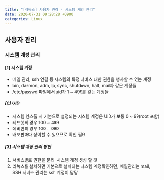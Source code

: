 ```yaml
---
title: "[리눅스] 사용자 관리 - 시스템 계정 관리"
date: 2020-07-31 09:28:28 +0900
categories: Linux
---
```


## 사용자 관리 

### 시스템 계정 관리

#### [1] 시스템 계정

- 메일 관리, ssh 연결 등 시스템의 특정 서비스 대한 권한을 행사할 수 있는 계정
- bin, daemon, adm, lp, sync, shutdown, halt, mail과 같은 계정들
- /etc/passwd 파일에서 uid가 1 ~ 499를 갖는 계정들

##### [2] UID

- 시스템 인스톨 시 기본으로 설정되는 시스템 계정은 UID가 보통 0 ~ 99(root 포함)
- 레드햇의 경우 100 ~ 499
- 데비안의 경우 100 ~ 999
- 배포판마다 상이할 수 있으므로 확인 필요

##### [3] 시스템 계정 관리 방안

1) 서비스별로 권한을 분리, 시스템 계정 생성 할 것
2) 리눅스를 설치하면 기본으로 설치되는 시스템 계정확인하면, 메일관리는 mail, SSH 서비스 관리는 ssh 계정이 담당


